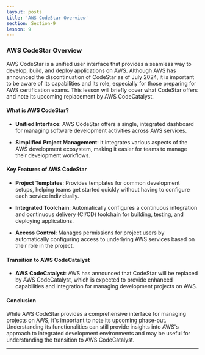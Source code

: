 ```yaml
---
layout: posts
title: 'AWS CodeStar Overview'
section: Section-9
lesson: 9
---
```


### AWS CodeStar Overview

AWS CodeStar is a unified user interface that provides a seamless way to develop, build, and deploy applications on AWS. Although AWS has announced the discontinuation of CodeStar as of July 2024, it is important to be aware of its capabilities and its role, especially for those preparing for AWS certification exams. This lesson will briefly cover what CodeStar offers and note its upcoming replacement by AWS CodeCatalyst.

<!-- pagebreak -->

#### What is AWS CodeStar?

- **Unified Interface**: AWS CodeStar offers a single, integrated dashboard for managing software development activities across AWS services.

- **Simplified Project Management**: It integrates various aspects of the AWS development ecosystem, making it easier for teams to manage their development workflows.

<!-- pagebreak -->

#### Key Features of AWS CodeStar

- **Project Templates**: Provides templates for common development setups, helping teams get started quickly without having to configure each service individually.

- **Integrated Toolchain**: Automatically configures a continuous integration and continuous delivery (CI/CD) toolchain for building, testing, and deploying applications.

- **Access Control**: Manages permissions for project users by automatically configuring access to underlying AWS services based on their role in the project.

<!-- pagebreak -->

#### Transition to AWS CodeCatalyst

- **AWS CodeCatalyst**: AWS has announced that CodeStar will be replaced by AWS CodeCatalyst, which is expected to provide enhanced capabilities and integration for managing development projects on AWS.

<!-- pagebreak -->

#### Conclusion

While AWS CodeStar provides a comprehensive interface for managing projects on AWS, it's important to note its upcoming phase-out. Understanding its functionalities can still provide insights into AWS's approach to integrated development environments and may be useful for understanding the transition to AWS CodeCatalyst.

---
